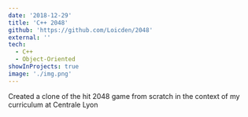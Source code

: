 ```yaml
---
date: '2018-12-29'
title: 'C++ 2048'
github: 'https://github.com/Loicden/2048'
external: ''
tech:
  - C++
  - Object-Oriented
showInProjects: true
image: './img.png'
---
```


Created a clone of the hit 2048 game from scratch in the context of my curriculum at Centrale Lyon
